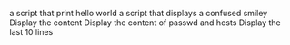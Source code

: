 a script that print hello world
a script that displays a confused smiley
Display the content
Display the content of passwd and hosts
Display the last 10 lines

